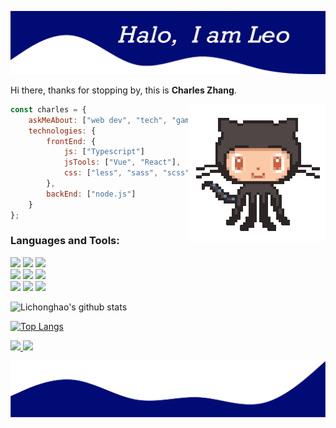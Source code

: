 ![head.png](./images/readme-top.png)

Hi there, thanks for stopping by, this is **Charles Zhang**.

<img align='right' src="https://raw.githubusercontent.com/iCharlesZ/FigureBed/master/img/octocat.gif" width="220" alt="octocat.gif">

```javascript
const charles = {
    askMeAbout: ["web dev", "tech", "game"],
    technologies: {
        frontEnd: {
            js: ["Typescript"]
            jsTools: ["Vue", "React"],
            css: ["less", "sass", "scss"]
        },
        backEnd: ["node.js"]
    }
};
```
### Languages and Tools:

<p>  
  <!-- Your languages and tools. Be careful with the alignment. 
  You can use this sites to get logos: https://www.vectorlogo.zone or https://simpleicons.org/
  -->
  <code><img width="10%" src="https://www.vectorlogo.zone/logos/javascript/javascript-ar21.svg"></code>
  <code><img width="10%" src="https://www.vectorlogo.zone/logos/typescriptlang/typescriptlang-ar21.svg"></code>
  <code><img width="10%" src="https://www.vectorlogo.zone/logos/python/python-ar21.svg"></code>
  <br />
  <code><img width="10%" src="https://www.vectorlogo.zone/logos/vuejs/vuejs-ar21.svg"></code>
  <code><img width="10%" src="https://www.vectorlogo.zone/logos/nodejs/nodejs-ar21.svg"></code>
  <code><img width="10%" src="https://www.vectorlogo.zone/logos/d3js/d3js-ar21.svg"></code>
  <br />
  <code><img width="10%" src="https://www.vectorlogo.zone/logos/git-scm/git-scm-ar21.svg"></code>
  <code><img width="10%" src="https://www.vectorlogo.zone/logos/github/github-ar21.svg"></code>
  <code><img width="10%" src="https://www.vectorlogo.zone/logos/gnu_bash/gnu_bash-ar21.svg"></code>
</p>

![Lichonghao's github stats](https://github-readme-stats.vercel.app/api?username=MrCrazyLeo&count_private=true&show_icons=true&include_all_commits=true&hide=&theme=)

<!-- [![ReadMe Card](https://github-readme-stats.vercel.app/api/pin/?username=anuraghazra&repo=github-readme-stats&show_owner=true&theme=)](https://github.com/anuraghazra/github-readme-stats) -->

[![Top Langs](https://github-readme-stats.vercel.app/api/top-langs/?username=MrCrazyLeo)](https://github.com/anuraghazra/github-readme-stats)

<a href="https://github.com/iCharlesZ">
  <img src="https://img.shields.io/github/followers/MrCrazyLeo">
</a>
<a href="https://github.com/iCharlesZ">
   <img src="https://komarev.com/ghpvc/?username=MrCrazyLeo">
</a>

![bottom.png](https://raw.githubusercontent.com/iCharlesZ/FigureBed/master/img/readme-bottom.png)
